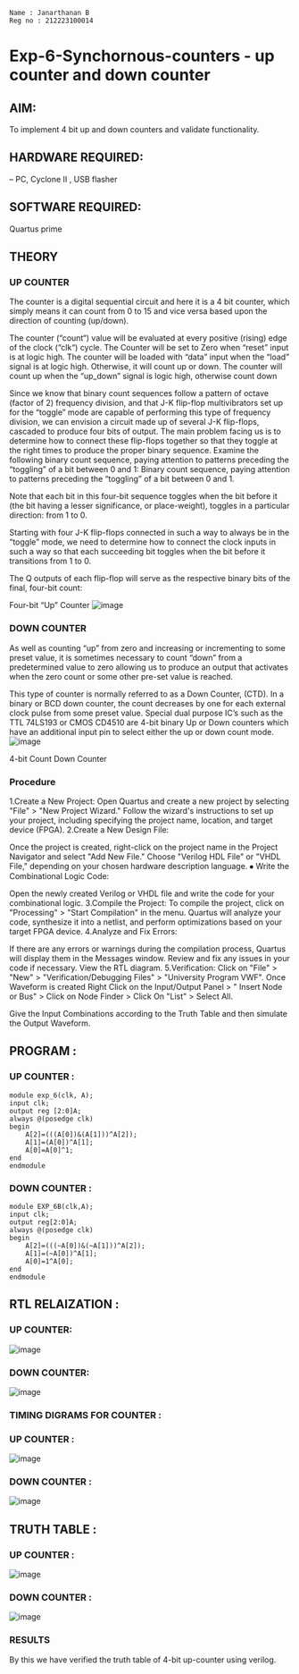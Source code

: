 ```
Name : Janarthanan B
Reg no : 212223100014
```

# Exp-6-Synchornous-counters - up counter and down counter 

## AIM: 
To implement 4 bit up and down counters and validate  functionality.

## HARDWARE REQUIRED:  
– PC, Cyclone II , USB flasher

## SOFTWARE REQUIRED:   
Quartus prime

## THEORY 

### UP COUNTER 
The counter is a digital sequential circuit and here it is a 4 bit counter, which simply means it can count from 0 to 15 and vice versa based upon the direction of counting (up/down). 

The counter (“count“) value will be evaluated at every positive (rising) edge of the clock (“clk“) cycle.
The Counter will be set to Zero when “reset” input is at logic high.
The counter will be loaded with “data” input when the “load” signal is at logic high. Otherwise, it will count up or down.
The counter will count up when the “up_down” signal is logic high, otherwise count down

Since we know that binary count sequences follow a pattern of octave (factor of 2) frequency division, and that J-K flip-flop multivibrators set up for the “toggle” mode are capable of performing this type of frequency division, we can envision a circuit made up of several J-K flip-flops, cascaded to produce four bits of output.
The main problem facing us is to determine how to connect these flip-flops together so that they toggle at the right times to produce the proper binary sequence.
Examine the following binary count sequence, paying attention to patterns preceding the “toggling” of a bit between 0 and 1:
Binary count sequence, paying attention to patterns preceding the “toggling” of a bit between 0 and 1.

Note that each bit in this four-bit sequence toggles when the bit before it (the bit having a lesser significance, or place-weight), toggles in a particular direction: from 1 to 0.

Starting with four J-K flip-flops connected in such a way to always be in the “toggle” mode, we need to determine how to connect the clock inputs in such a way so that each succeeding bit toggles when the bit before it transitions from 1 to 0.

The Q outputs of each flip-flop will serve as the respective binary bits of the final, four-bit count:


Four-bit “Up” Counter
![image](https://user-images.githubusercontent.com/36288975/169644758-b2f4339d-9532-40c5-af40-8f4f8c942e2c.png)



### DOWN COUNTER 

As well as counting “up” from zero and increasing or incrementing to some preset value, it is sometimes necessary to count “down” from a predetermined value to zero allowing us to produce an output that activates when the zero count or some other pre-set value is reached.

This type of counter is normally referred to as a Down Counter, (CTD). In a binary or BCD down counter, the count decreases by one for each external clock pulse from some preset value. Special dual purpose IC’s such as the TTL 74LS193 or CMOS CD4510 are 4-bit binary Up or Down counters which have an additional input pin to select either the up or down count mode.
![image](https://user-images.githubusercontent.com/36288975/169644844-1a14e123-7228-4ed8-81a9-eb937dff4ac8.png)


4-bit Count Down Counter

### Procedure
1.Create a New Project: Open Quartus and create a new project by selecting "File" > "New Project Wizard." Follow the wizard's instructions to set up your project, including specifying the project name, location, and target device (FPGA). 2.Create a New Design File:

Once the project is created, right-click on the project name in the Project Navigator and select "Add New File." Choose "Verilog HDL File" or "VHDL File," depending on your chosen hardware description language. ⦁ Write the Combinational Logic Code:

Open the newly created Verilog or VHDL file and write the code for your combinational logic. 3.Compile the Project: To compile the project, click on "Processing" > "Start Compilation" in the menu. Quartus will analyze your code, synthesize it into a netlist, and perform optimizations based on your target FPGA device. 4.Analyze and Fix Errors:

If there are any errors or warnings during the compilation process, Quartus will display them in the Messages window. Review and fix any issues in your code if necessary. View the RTL diagram. 5.Verification: Click on "File" > "New" > "Verification/Debugging Files" > "University Program VWF". Once Waveform is created Right Click on the Input/Output Panel > " Insert Node or Bus" > Click on Node Finder > Click On "List" > Select All.

Give the Input Combinations according to the Truth Table and then simulate the Output Waveform.


## PROGRAM :

### UP COUNTER :
```
module exp_6(clk, A);
input clk;
output reg [2:0]A;
always @(posedge clk)
begin
	A[2]=(((A[0])&(A[1]))^A[2]);
	A[1]=(A[0])^A[1];
	A[0]=A[0]^1;
end
endmodule
```

### DOWN COUNTER :
```
module EXP_6B(clk,A);
input clk;
output reg[2:0]A;
always @(posedge clk)
begin
	A[2]=(((~A[0])&(~A[1]))^A[2]);
	A[1]=(~A[0])^A[1];
	A[0]=1^A[0];
end
endmodule
```

## RTL RELAIZATION : 

### UP COUNTER:
![image](https://github.com/jokerjana/Exp-7-Synchornous-counters-/assets/147173630/0667f576-4dbe-422f-86f0-19ecb1fce99e)

### DOWN COUNTER:
![image](https://github.com/jokerjana/Exp-7-Synchornous-counters-/assets/147173630/76c49f73-dc09-45bb-9f8f-0baf0fdcf137)


### TIMING DIGRAMS FOR COUNTER :

### UP COUNTER :
![image](https://github.com/jokerjana/Exp-7-Synchornous-counters-/assets/147173630/c7fe0080-6291-4f56-bbea-907c41eaadc2)

### DOWN COUNTER :
![image](https://github.com/jokerjana/Exp-7-Synchornous-counters-/assets/147173630/d66c42e5-2aeb-4be5-83d2-468b8d5003ce)


## TRUTH TABLE :

### UP COUNTER :
![image](https://github.com/Raji1009/Exp-7-Synchornous-counters-/assets/89059861/aab967aa-f5d8-4383-be1d-c19c1e14f121)

### DOWN COUNTER :
![image](https://github.com/Raji1009/Exp-7-Synchornous-counters-/assets/89059861/409de45b-b9cc-4193-9f8a-f91edde7c0c4)


### RESULTS 
By this we have verified the truth table of 4-bit up-counter using verilog.
